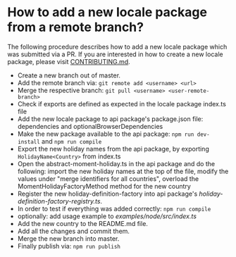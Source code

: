 # How to add a new locale package from a remote branch?
The following procedure describes how to add a new locale package which was submitted via a PR.
If you are interested in how to create a new locale package, please visit [CONTRIBUTING.md](CONTRIBUTING.md).

- Create a new branch out of master.
- Add the remote branch via: `git remote add <username> <url>`
- Merge the respective branch: `git pull <username> <user-remote-branch>`
- Check if exports are defined as expected in the locale package index.ts file
- Add the new locale package to api package's package.json file: dependencies and optionalBrowserDependencies
- Make the new package available to the api package: `npm run dev-install` and `npm run compile`
- Export the new holiday names from the api package, by exporting `HolidayName<Country>` from index.ts
- Open the abstract-moment-holiday.ts in the api package and do the following: import the new holiday names at the top of the file, modify the values under "merge identifiers for all countries", overload the MomentHolidayFactoryMethod method for the new country
- Register the new holiday-definition-factory into api package's *holiday-definition-factory-registry.ts*.
- In order to test if everything was added correctly: `npm run compile`
- optionally: add usage example to *examples/node/src/index.ts*
- Add the new country to the README.md file.
- Add all the changes and commit them.
- Merge the new branch into master.
- Finally publish via: `npm run publish`